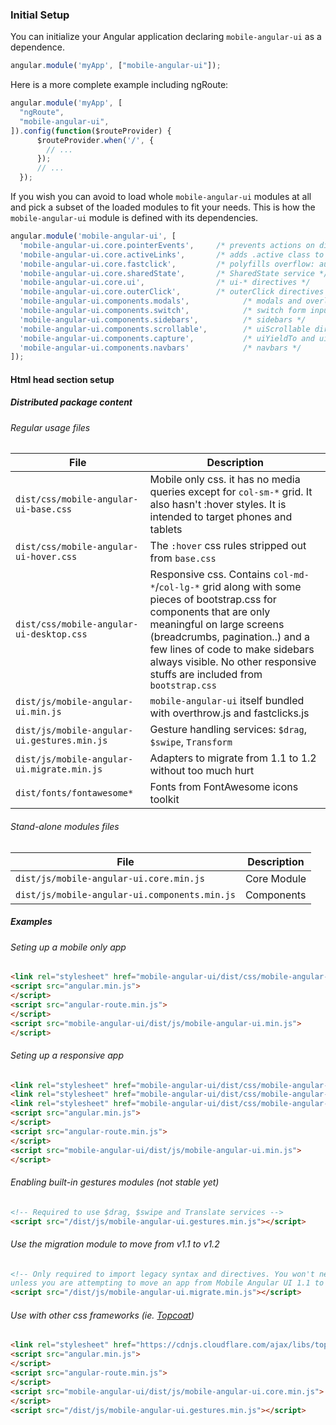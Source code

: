 ### Initial Setup

You can initialize your Angular application declaring `mobile-angular-ui` as a dependence.

``` javascript
angular.module('myApp', ["mobile-angular-ui"]);
```

Here is a more complete example including ngRoute:

``` javascript
angular.module('myApp', [
  "ngRoute",
  "mobile-angular-ui",
]).config(function($routeProvider) {
      $routeProvider.when('/', {
        // ...
      });
      // ...
  });
```

If you wish you can avoid to load whole `mobile-angular-ui` modules at all and pick a subset of the loaded modules to fit your needs. This is how the `mobile-angular-ui` module is defined with its dependencies.

``` javascript
angular.module('mobile-angular-ui', [
  'mobile-angular-ui.core.pointerEvents',     /* prevents actions on disabled elements */
  'mobile-angular-ui.core.activeLinks',       /* adds .active class to current links */
  'mobile-angular-ui.core.fastclick',         /* polyfills overflow: auto */
  'mobile-angular-ui.core.sharedState',       /* SharedState service */
  'mobile-angular-ui.core.ui',                /* ui-* directives */
  'mobile-angular-ui.core.outerClick',        /* outerClick directives */
  'mobile-angular-ui.components.modals',            /* modals and overlays */
  'mobile-angular-ui.components.switch',            /* switch form input */
  'mobile-angular-ui.components.sidebars',          /* sidebars */
  'mobile-angular-ui.components.scrollable',        /* uiScrollable directives */
  'mobile-angular-ui.components.capture',           /* uiYieldTo and uiContentFor directives */
  'mobile-angular-ui.components.navbars'            /* navbars */
]);
```

#### Html head section setup

##### Distributed package content

###### Regular usage files

| File | Description |
| --- | --- |
| `dist/css/mobile-angular-ui-base.css` | Mobile only css. it has no media queries except for `col-sm-*` grid. It also hasn't :hover styles. It is intended to target phones and tablets |
| `dist/css/mobile-angular-ui-hover.css` | The `:hover` css rules stripped out from `base.css` |
| `dist/css/mobile-angular-ui-desktop.css` | Responsive css. Contains `col-md-*`/`col-lg-*` grid along with some pieces of bootstrap.css for components that are only meaningful on large screens (breadcrumbs, pagination..) and a few lines of code to make sidebars always visible. No other responsive stuffs are included from `bootstrap.css` |
| `dist/js/mobile-angular-ui.min.js` | `mobile-angular-ui` itself bundled with overthrow.js and fastclicks.js |
| `dist/js/mobile-angular-ui.gestures.min.js` | Gesture handling services: `$drag`, `$swipe`, `Transform`  |
| `dist/js/mobile-angular-ui.migrate.min.js` | Adapters to migrate from 1.1 to 1.2 without too much hurt |
| `dist/fonts/fontawesome*` | Fonts from FontAwesome icons toolkit |

###### Stand-alone modules files

| File | Description |
| --- | --- |
| `dist/js/mobile-angular-ui.core.min.js` | Core Module |
| `dist/js/mobile-angular-ui.components.min.js` | Components |

##### Examples

###### Seting up a mobile only app

``` html
<link rel="stylesheet" href="mobile-angular-ui/dist/css/mobile-angular-ui-base.min.css" />
<script src="angular.min.js">
</script>
<script src="angular-route.min.js">
</script>
<script src="mobile-angular-ui/dist/js/mobile-angular-ui.min.js">
</script>
```

###### Seting up a responsive app

``` html
<link rel="stylesheet" href="mobile-angular-ui/dist/css/mobile-angular-ui-hover.min.css" />
<link rel="stylesheet" href="mobile-angular-ui/dist/css/mobile-angular-ui-base.min.css" />
<link rel="stylesheet" href="mobile-angular-ui/dist/css/mobile-angular-ui-desktop.min.css" />
<script src="angular.min.js">
</script>
<script src="angular-route.min.js">
</script>
<script src="mobile-angular-ui/dist/js/mobile-angular-ui.min.js">
</script>
```

###### Enabling built-in gestures modules (not stable yet)

``` html
<!-- Required to use $drag, $swipe and Translate services -->
<script src="/dist/js/mobile-angular-ui.gestures.min.js"></script>
```

###### Use the migration module to move from v1.1 to v1.2

``` html
<!-- Only required to import legacy syntax and directives. You won't need it 
unless you are attempting to move an app from Mobile Angular UI 1.1 to 1.2 -->
<script src="/dist/js/mobile-angular-ui.migrate.min.js"></script>
```

###### Use with other css frameworks (ie. [Topcoat](http://topcoat.io/))

``` html
<link rel="stylesheet" href="https://cdnjs.cloudflare.com/ajax/libs/topcoat/0.8.0/css/topcoat-mobile-dark.css" />
<script src="angular.min.js">
</script>
<script src="angular-route.min.js">
</script>
<script src="mobile-angular-ui/dist/js/mobile-angular-ui.core.min.js">
</script>
<script src="/dist/js/mobile-angular-ui.gestures.min.js"></script>
```